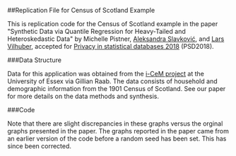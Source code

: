 ##Replication File for Census of Scotland Example

This is replication code for the Census of Scotland example in the paper "Synthetic Data via Quantile Regression for Heavy-Tailed and Heteroskedastic Data" by Michelle Pistner, [Aleksandra Slavković](http://personal.psu.edu/abs12/), and [Lars Vilhuber](https://lars.vilhuber.com/), accepted for [Privacy in statistical databases 2018](https://unescoprivacychair.urv.cat/psd2018/) (PSD2018).


###Data Structure

Data for this application was obtained from the [i-CeM project](https://www1.essex.ac.uk/history/research/icem/) at the University of Essex via Gillian Raab. The data consists of household and demographic information from the 1901 Census of Scotland. See our paper for more details on the data methods and synthesis.


###Code

Note that there are slight discrepancies in these graphs versus the orginal graphs presented in the paper. The graphs reported in the paper came from an earlier version of the code before a random seed has been set. This has since been corrected.
